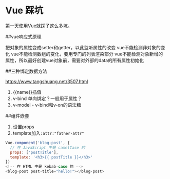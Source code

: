 # Vue 踩坑

第一天使用Vue就踩了这么多坑。

##vue响应式原理

把对象的属性变成setter和getter，以此监听属性的改变
vue不能检测非对象的变化
vue不能检测数组的变化，要用专门的列表渲染部分
vue不能检测对象新增的属性，所以最好创建vue对象前，需要对外部的data的所有属性初始化

##三种绑定数据方法

https://www.tangshuang.net/3507.html

1. {{name}}插值
2. v-bind 单向绑定？一般用于属性？
3. v-model - v-bind和v-on的语法糖

##组件嵌套

1. 设置props
2. template加入`:attr:"father-attr"`

```js
Vue.component('blog-post', {
  // 在 JavaScript 中是 camelCase 的
  props: ['postTitle'],
  template: '<h3>{{ postTitle }}</h3>'
})
<!-- 在 HTML 中是 kebab-case 的 -->
<blog-post post-title="hello!"></blog-post>
```

